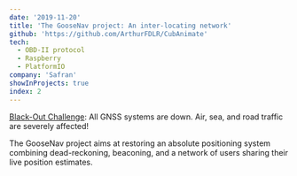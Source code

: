```yaml
---
date: '2019-11-20'
title: 'The GooseNav project: An inter-locating network'
github: 'https://github.com/ArthurFDLR/CubAnimate'
tech:
  - OBD-II protocol
  - Raspberry
  - PlatformIO
company: 'Safran'
showInProjects: true
index: 2
---
```


[Black-Out Challenge](https://www.safran-group.com/media/love-challenge-here-safran-we-do-too-20200204): All GNSS systems are down. Air, sea, and road traffic are severely affected!

The GooseNav project aims at restoring an absolute positioning system combining dead-reckoning, beaconing, and a network of users sharing their live position estimates.
